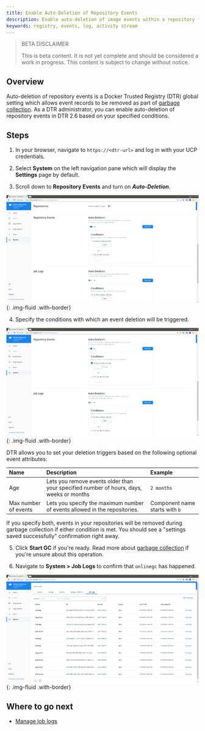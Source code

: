 ```yaml
---
title: Enable Auto-Deletion of Repository Events
description: Enable auto-deletion of image events within a repository for maintenance.
keywords: registry, events, log, activity stream
---
```


> BETA DISCLAIMER
>
> This is beta content. It is not yet complete and should be considered a work in progress. This content is subject to change without notice.

## Overview 

Auto-deletion of repository events is a Docker Trusted Registry (DTR) global setting which allows event records to be removed as part of [garbage collection](../admin/configure/garbage-collection.md). As a DTR administrator, you can enable auto-deletion of repository events in DTR 2.6 based on your specified conditions. 

## Steps

1. In your browser, navigate to `https://<dtr-url>` and log in with your UCP credentials. 

2. Select **System** on the left navigation pane which will display the **Settings** page by default.

3. Scroll down to **Repository Events** and turn on ***Auto-Deletion***.

![](../../images/auto-delete-repo-events-0.png){: .img-fluid .with-border}

4. Specify the conditions with which an event deletion will be triggered.

![](../../images/auto-delete-repo-events-1.png){: .img-fluid .with-border}

DTR allows you to set your deletion triggers based on the following optional event attributes:

| Name            | Description                                        | Example           |
|:----------------|:---------------------------------------------------| :----------------|
| Age        | Lets you remove events older than your specified number of  hours, days, weeks or months| `2 months` |
| Max number of events  | Lets you specify the maximum number of events allowed in the repositories.  | Component name starts with `b` |

If you specify both, events in your repositories will be removed during garbage collection if either condition is met. You should see a "settings saved successfully" confirmation right away.

5. Click **Start GC** if you're ready. Read more about [garbage collection](../admin/configure/garbage-collection/#under-the-hood) if you're unsure about this operation.

6. Navigate to **System > Job Logs** to confirm that `onlinegc` has happened.

![](../../images/auto-delete-repo-events-2.png){: .img-fluid .with-border}

## Where to go next

- [Manage job logs](../admin/configure/manage-job-logs.md)
 
